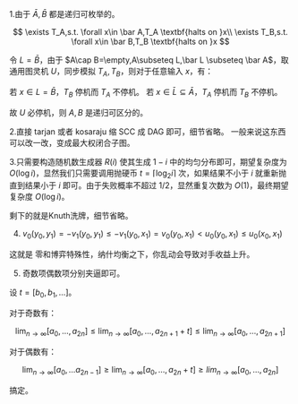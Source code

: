 1.由于 $\bar A,\bar B$ 都是递归可枚举的。

$$
\exists T_A,s.t. \forall x\in \bar A,T_A \textbf{halts on }x\\
\exists T_B,s.t. \forall x\in \bar B,T_B \textbf{halts on }x
$$

令 $L=\bar B$，由于 $A\cap B=\empty,A\subseteq L,\bar L \subseteq \bar A$，取通用图灵机 $U$，同步模拟 $T_A,T_B$，则对于任意输入 $x$，有：

若 $x\in L=\bar B$，$T_B$ 停机而 $T_A$ 不停机。
若 $x\in \bar L \subseteq \bar A$，$T_A$ 停机而 $T_B$ 不停机。

故 $U$ 必停机，则 $A,B$ 是递归可区分的。

2.直接 tarjan 或者 kosaraju 缩 SCC 成 DAG 即可，细节省略。
一般来说这东西可以改一改，变成最大权闭合子图。

3.只需要构造随机数生成器 $R(i)$ 使其生成 $1-i$ 中的均匀分布即可，期望复杂度为 $O(\log i)$，显然我们只需要调用抛硬币 $t=\lceil \log_2 i\rceil$ 次，如果结果不小于 $i$ 就重新抛直到结果小于 $i$ 即可。由于失败概率不超过 $1/2$，显然重复次数为 $O(1)$，最终期望复杂度 $O(\log i)$。

剩下的就是Knuth洗牌，细节省略。

4. $v_0(y_0,y_1)=-v_1(y_0,y_1)\leq-v_1(y_0,x_1)=v_0(y_0,x_1)<u_0(y_0,x_1)\leq u_0(x_0,x_1)$

这就是 零和博弈特殊性，纳什均衡之下，你乱动会导致对手收益上升。

5. 奇数项偶数项分别夹逼即可。

设 $t=[b_0,b_1,\dots]$。

对于奇数有：

$$\lim_{n\to\infty}[a_0,\dots,a_{2n}]\leq \lim_{n\to \infty}[a_0,\dots,a_{2n+1}+t]\leq \lim_{n\to \infty}[a_0,\dots,a_{2n+1}]$$

对于偶数有：

$$
\lim_{n\to \infty}[a_0,\dots a_{2n-1}]\geq\lim_{n\to \infty}[a_0,\dots,a_{2n}+t]\geq lim_{n\to \infty}[a_0,\dots,a_{2n}]
$$

搞定。